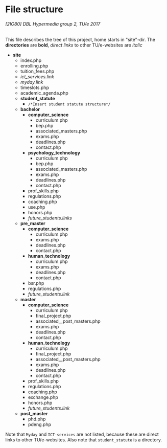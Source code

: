 # File structure
###### [2IO80] DBL Hypermedia group 2, TU/e 2017
This file describes the tree of this project, home starts in "site"-dir.
The __directories__ are __bold__, _direct links_ to other TU/e-websites are _italic_

- __site__
  - index.php
  - enrolling.php
  - tuition_fees.php
  - _ict_services.link_
  - _myday.link_
  - timeslots.php
  - academic_agenda.php
  - __student_statute__
    - `/*Insert student statute structure*/`
  - __bachelor__
    - __computer_science__
      - curriculum.php
      - bep.php
      - associated_masters.php
      - exams.php
      - deadlines.php
      - contact.php
    - __psychology_technology__
      - curriculum.php
      - bep.php
      - associated_masters.php
      - exams.php
      - deadlines.php
      - contact.php
    - prof_skills.php
    - regulations.php
    - coaching.php
    - use.php
    - honors.php
    - _future_students.links_
  - __pre_master__
    - __computer_science__
      - curriculum.php
      - exams.php
      - deadlines.php
      - contact.php
    - __human_technology__
      - curriculum.php
      - exams.php
      - deadlines.php
      - contact.php
    - bsr.php
    - regulations.php
    - _future_students.link_
  - __master__
    - __computer_science__
      - curriculum.php
      - final_project.php
      - associated__post_masters.php
      - exams.php
      - deadlines.php
      - contact.php
    - __human_technology__
      - curriculum.php
      - final_project.php
      - associated__post_masters.php
      - exams.php
      - deadlines.php
      - contact.php
    - prof_skills.php
    - regulations.php
    - coaching.php
    - exchange.php
    - honors.php
    - _future_students.link_
  - __post_master__
    - phd.php
    - pdeng.php

Note that `Myday` and `ICT-services` are not listed, because these are direct links to other TU/e-websites. Also note that `student_statute` is a directory.
